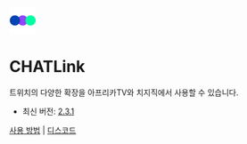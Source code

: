 ![icon](./icon.png)
# CHATLink
트위치의 다양한 확장을 아프리카TV와 치지직에서 사용할 수 있습니다.

- 최신 버전: [2.3.1](https://github.com/jebibot/af-link/releases/latest)

[사용 방법](https://chatlink.app/) | [디스코드](https://discord.gg/Ve2yKAh2sQ)
